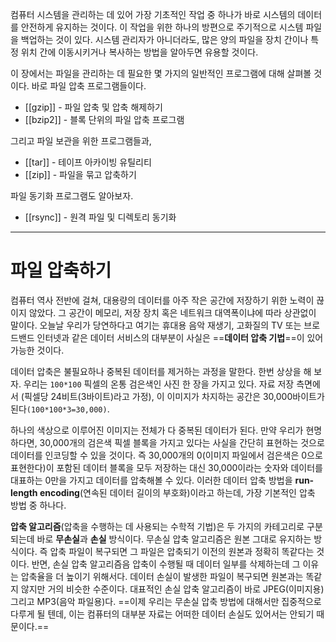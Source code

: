 
컴퓨터 시스템을 관리하는 데 있어 가장 기초적인 작업 중 하나가 바로 시스템의 데이터를 안전하게 유지하는 것이다. 이 작업을 위한 하나의 방편으로 주기적으로 시스템 파일을 백업하는 것이 있다. 시스템 관리자가 아니더라도, 많은 양의 파일을 장치 간이나 특정 위치 간에 이동시키거나 복사하는 방법을 알아두면 유용할 것이다.

이 장에서는 파일을 관리하는 데 필요한 몇 가지의 일반적인 프로그램에 대해 살펴볼 것이다. 바로 파일 압축 프로그램들이다.

- [[gzip]] - 파일 압축 및 압축 해제하기
- [[bzip2]] - 블록 단위의 파일 압축 프로그램

그리고 파일 보관을 위한 프로그램들과,

- [[tar]] - 테이프 아카이빙 유틸리티
- [[zip]] - 파일을 묶고 압축하기

파일 동기화 프로그램도 알아보자.

- [[rsync]] - 원격 파일 및 디렉토리 동기화

---
# 파일 압축하기

컴퓨터 역사 전반에 걸쳐, 대용량의 데이터를 아주 작은 공간에 저장하기 위한 노력이 끊이지 않았다. 그 공간이 메모리, 저장 장치 혹은 네트워크 대역폭이냐에 따라 상관없이 말이다. 오늘날 우리가 당연하다고 여기는 휴대용 음악 재생기, 고화질의 TV 또는 브로드밴드 인터넷과 같은 데이터 서비스의 대부분이 사실은 ==**데이터 압축 기법**==이 있어 가능한 것이다.

데이터 압축은 불필요하나 중복된 데이터를 제거하는 과정을 말한다. 한번 상상을 해 보자. 우리는 `100*100` 픽셀의 온통 검은색인 사진 한 장을 가지고 있다. 자료 저장 측면에서 (픽셀당 24비트(3바이트)라고 가정), 이 이미지가 차지하는 공간은 30,000바이트가 된다`(100*100*3=30,000)`.

하나의 색상으로 이루어진 이미지는 전체가 다 중복된 데이터가 된다. 만약 우리가 현명하다면, 30,000개의 검은색 픽셀 블록을 가지고 있다는 사실을 간단히 표현하는 것으로 데이터를 인코딩할 수 있을 것이다. 즉 30,000개의 0(이미지 파일에서 검은색은 0으로 표현한다)이 포함된 데이터 블록을 모두 저장하는 대신 30,000이라는 숫자와 데이터를 대표하는 0만을 가지고 데이터를 압축해볼 수 있다. 이러한 데이터 압축 방법을 **run-length encoding**(연속된 데이터 길이의 부호화)이라고 하는데, 가장 기본적인 압축 방법 중 하나다.

**압축 알고리즘**(압축을 수행하는 데 사용되는 수학적 기법)은 두 가지의 카테고리로 구분되는데 바로 **무손실**과 **손실** 방식이다. 무손실 압축 알고리즘은 원본 그대로 유지하는 방식이다. 즉 압축 파일이 복구되면 그 파일은 압축되기 이전의 원본과 정확히 똑같다는 것이다. 반면, 손실 압축 알고리즘음 압축이 수행될 때 데이터 일부를 삭제하는데 그 이유는 압축율을 더 높이기 위해서다. 데이터 손실이 발생한 파일이 복구되면 원본과는 똑같지 않지만 거의 비슷한 수준이다. 대표적인 손실 압축 알고리즘이 바로 JPEG(이미지용) 그리고 MP3(음악 파일용)다. ==이제 우리는 무손실 압축 방법에 대해서만 집중적으로 다루게 될 텐데, 이는 컴퓨터의 대부분 자료는 어떠한 데이터 손실도 있어서는 안되기 때문이다.==